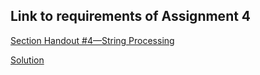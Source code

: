<h2>Link to requirements of Assignment 4</h2>
<a href="https://see.stanford.edu/materials/icspmcs106a/24-section-handout-4.pdf">Section Handout #4—String Processing</a>

<a href="https://see.stanford.edu/materials/icspmcs106a/24a-section-4-solutions.pdf">Solution</a>
